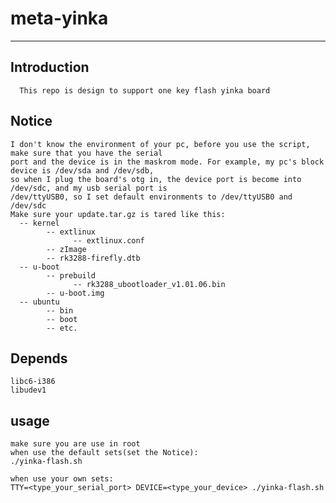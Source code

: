 # meta-yinka
---
## Introduction
      This repo is design to support one key flash yinka board
## Notice
    I don't know the environment of your pc, before you use the script, make sure that you have the serial   
    port and the device is in the maskrom mode. For example, my pc's block device is /dev/sda and /dev/sdb,   
    so when I plug the board's otg in, the device port is become into /dev/sdc, and my usb serial port is   
    /dev/ttyUSB0, so I set default environments to /dev/ttyUSB0 and /dev/sdc 
    Make sure your update.tar.gz is tared like this:
      -- kernel
            -- extlinux
                  -- extlinux.conf
            -- zImage
            -- rk3288-firefly.dtb
      -- u-boot
            -- prebuild
                  -- rk3288_ubootloader_v1.01.06.bin
            -- u-boot.img
      -- ubuntu
            -- bin
            -- boot
            -- etc.
## Depends
    libc6-i386
    libudev1
    
## usage
    make sure you are use in root
    when use the default sets(set the Notice):
    ./yinka-flash.sh
    
    when use your own sets:
    TTY=<type_your_serial_port> DEVICE=<type_your_device> ./yinka-flash.sh
